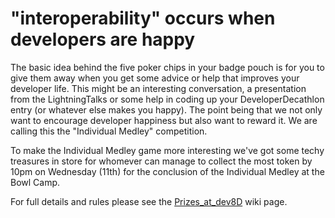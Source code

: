 # "interoperability" occurs when developers are happy #

The basic idea behind the five poker chips in your badge pouch is for you to give them away when you get some advice or help that improves your developer life.  This might be an interesting conversation, a presentation from the LightningTalks or some help in coding up your DeveloperDecathlon entry (or whatever else makes you happy).  The point being that we not only want to encourage developer happiness but also want to reward it.  We are calling this the "Individual Medley" competition.

To make the Individual Medley game more interesting we've got some techy treasures in store for whomever can manage to collect the most token by 10pm on Wednesday (11th) for the conclusion of the Individual Medley at the Bowl Camp.

For full details and rules please see the [Prizes\_at\_dev8D](Prizes_at_dev8D.md) wiki page.
